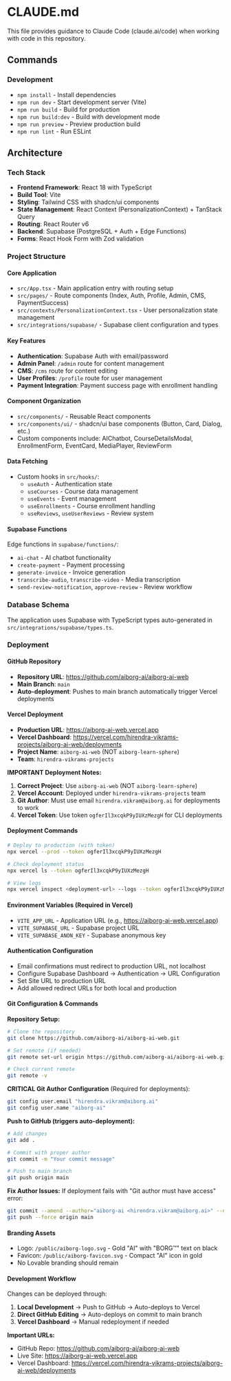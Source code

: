 # CLAUDE.md

This file provides guidance to Claude Code (claude.ai/code) when working with code in this repository.

## Commands

### Development
- `npm install` - Install dependencies
- `npm run dev` - Start development server (Vite)
- `npm run build` - Build for production
- `npm run build:dev` - Build with development mode
- `npm run preview` - Preview production build
- `npm run lint` - Run ESLint

## Architecture

### Tech Stack
- **Frontend Framework**: React 18 with TypeScript
- **Build Tool**: Vite
- **Styling**: Tailwind CSS with shadcn/ui components
- **State Management**: React Context (PersonalizationContext) + TanStack Query
- **Routing**: React Router v6
- **Backend**: Supabase (PostgreSQL + Auth + Edge Functions)
- **Forms**: React Hook Form with Zod validation

### Project Structure

#### Core Application
- `src/App.tsx` - Main application entry with routing setup
- `src/pages/` - Route components (Index, Auth, Profile, Admin, CMS, PaymentSuccess)
- `src/contexts/PersonalizationContext.tsx` - User personalization state management
- `src/integrations/supabase/` - Supabase client configuration and types

#### Key Features
- **Authentication**: Supabase Auth with email/password
- **Admin Panel**: `/admin` route for content management
- **CMS**: `/cms` route for content editing
- **User Profiles**: `/profile` route for user management
- **Payment Integration**: Payment success page with enrollment handling

#### Component Organization
- `src/components/` - Reusable React components
- `src/components/ui/` - shadcn/ui base components (Button, Card, Dialog, etc.)
- Custom components include: AIChatbot, CourseDetailsModal, EnrollmentForm, EventCard, MediaPlayer, ReviewForm

#### Data Fetching
- Custom hooks in `src/hooks/`:
  - `useAuth` - Authentication state
  - `useCourses` - Course data management
  - `useEvents` - Event management
  - `useEnrollments` - Course enrollment handling
  - `useReviews`, `useUserReviews` - Review system

#### Supabase Functions
Edge functions in `supabase/functions/`:
- `ai-chat` - AI chatbot functionality
- `create-payment` - Payment processing
- `generate-invoice` - Invoice generation
- `transcribe-audio`, `transcribe-video` - Media transcription
- `send-review-notification`, `approve-review` - Review workflow

### Database Schema
The application uses Supabase with TypeScript types auto-generated in `src/integrations/supabase/types.ts`.

### Deployment

#### GitHub Repository
- **Repository URL**: https://github.com/aiborg-ai/aiborg-ai-web
- **Main Branch**: `main`
- **Auto-deployment**: Pushes to main branch automatically trigger Vercel deployments

#### Vercel Deployment
- **Production URL**: https://aiborg-ai-web.vercel.app
- **Vercel Dashboard**: https://vercel.com/hirendra-vikrams-projects/aiborg-ai-web/deployments
- **Project Name**: `aiborg-ai-web` (NOT `aiborg-learn-sphere`)
- **Team**: `hirendra-vikrams-projects`

**IMPORTANT Deployment Notes:**
1. **Correct Project**: Use `aiborg-ai-web` (NOT `aiborg-learn-sphere`)
2. **Vercel Account**: Deployed under `hirendra-vikrams-projects` team
3. **Git Author**: Must use email `hirendra.vikram@aiborg.ai` for deployments to work
4. **Vercel Token**: Use token `ogferIl3xcqkP9yIUXzMezgH` for CLI deployments

#### Deployment Commands
```bash
# Deploy to production (with token)
npx vercel --prod --token ogferIl3xcqkP9yIUXzMezgH

# Check deployment status
npx vercel ls --token ogferIl3xcqkP9yIUXzMezgH

# View logs
npx vercel inspect <deployment-url> --logs --token ogferIl3xcqkP9yIUXzMezgH
```

#### Environment Variables (Required in Vercel)
- `VITE_APP_URL` - Application URL (e.g., https://aiborg-ai-web.vercel.app)
- `VITE_SUPABASE_URL` - Supabase project URL
- `VITE_SUPABASE_ANON_KEY` - Supabase anonymous key

#### Authentication Configuration
- Email confirmations must redirect to production URL, not localhost
- Configure Supabase Dashboard → Authentication → URL Configuration
- Set Site URL to production URL
- Add allowed redirect URLs for both local and production

#### Git Configuration & Commands

**Repository Setup:**
```bash
# Clone the repository
git clone https://github.com/aiborg-ai/aiborg-ai-web.git

# Set remote (if needed)
git remote set-url origin https://github.com/aiborg-ai/aiborg-ai-web.git

# Check current remote
git remote -v
```

**CRITICAL Git Author Configuration** (Required for deployments):
```bash
git config user.email "hirendra.vikram@aiborg.ai"
git config user.name "aiborg-ai"
```

**Push to GitHub (triggers auto-deployment):**
```bash
# Add changes
git add .

# Commit with proper author
git commit -m "Your commit message"

# Push to main branch
git push origin main
```

**Fix Author Issues:**
If deployment fails with "Git author must have access" error:
```bash
git commit --amend --author="aiborg-ai <hirendra.vikram@aiborg.ai>" --no-edit
git push --force origin main
```

#### Branding Assets
- Logo: `/public/aiborg-logo.svg` - Gold "AI" with "BORG™" text on black
- Favicon: `/public/aiborg-favicon.svg` - Compact "AI" icon in gold
- No Lovable branding should remain

#### Development Workflow
Changes can be deployed through:
1. **Local Development** → Push to GitHub → Auto-deploys to Vercel
2. **Direct GitHub Editing** → Auto-deploys on commit to main branch
3. **Vercel Dashboard** → Manual redeployment if needed

**Important URLs:**
- GitHub Repo: https://github.com/aiborg-ai/aiborg-ai-web
- Live Site: https://aiborg-ai-web.vercel.app
- Vercel Dashboard: https://vercel.com/hirendra-vikrams-projects/aiborg-ai-web/deployments